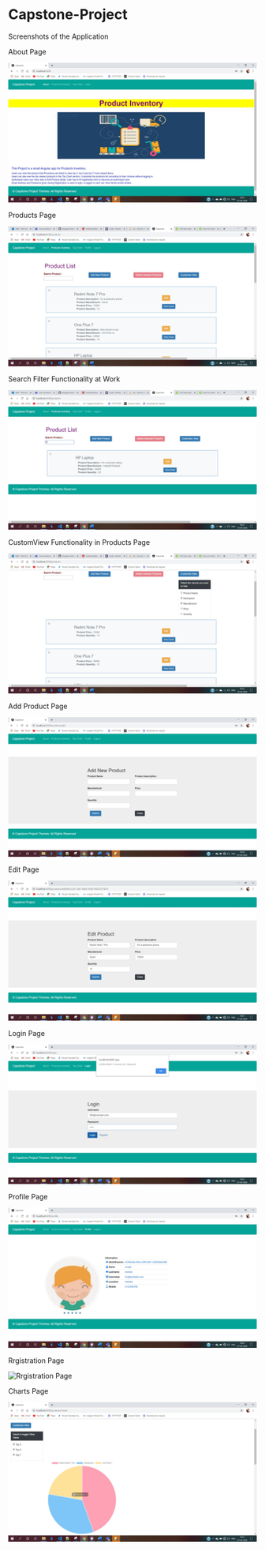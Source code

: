 # Capstone-Project
Screenshots of the Application

About Page

![About Page](/assets/AboutPage.jpg)

Products Page

![Products Page](/assets/ProductsPage.jpg)

Search Filter Functionality at Work

![Search Filter](/assets/SearchFilter.jpg)

CustomView Functionality in Products Page

![CustomView Functionality in Products Page](/assets/CustomView.jpg)

Add Product Page

![Add Product Page](/assets/AddProduct.jpg)

Edit Page

![Edit Page](/assets/EditPage.jpg)

Login Page

![Login Page](/assets/LoginPage.jpg)

Profile Page

![Profile Page](/assets/ProfilePage.jpg)

Rrgistration Page

![Rrgistration Page](/assets/RrgistrationPage.jpg)

Charts Page

![Charts Page](/assets/ChartsPage.jpg)





